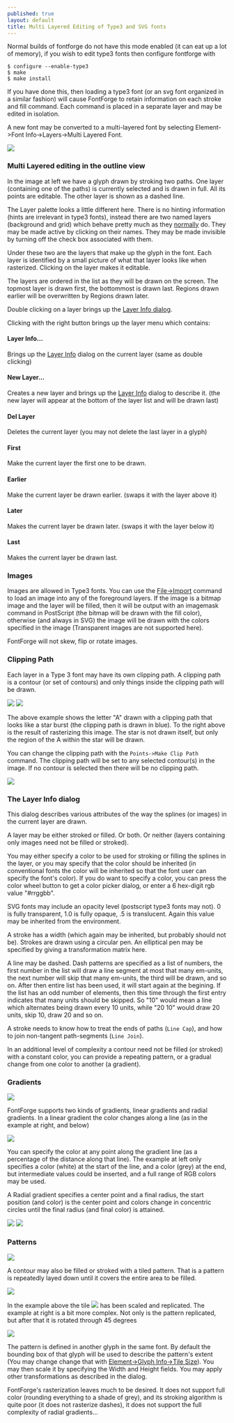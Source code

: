 ```yaml
---
published: true
layout: default
title: Multi Layered Editing of Type3 and SVG fonts
---
```


Normal builds of fontforge do not have this mode enabled (it can eat up
a lot of memory), if you wish to edit type3 fonts then configure
fontforge with

    $ configure --enable-type3
    $ make
    $ make install

If you have done this, then loading a type3 font (or an svg font
organized in a similar fashion) will cause FontForge to retain
information on each stroke and fill command. Each command is placed in a
separate layer and may be edited in isolation.

A new font may be converted to a multi-layered font by selecting
Element-\>Font Info-\>Layers-\>Multi Layered Font.

![](/assets/img/windows-charview-multilayer.png)

### Multi Layered editing in the outline view

In the image at left we have a glyph drawn by stroking two paths. One
layer (containing one of the paths) is currently selected and is drawn
in full. All its points are editable. The other layer is shown as a
dashed line.

The Layer palette looks a little different here. There is no hinting
information (hints are irrelevant in type3 fonts), instead there are two
named layers (background and grid) which behave pretty much as they
[normally](../charview/) do. They may be made active by clicking on
their names. They may be made invisible by turning off the check box
associated with them.

Under these two are the layers that make up the glyph in the font. Each
layer is identified by a small picture of what that layer looks like
when rasterized. Clicking on the layer makes it editable.

The layers are ordered in the list as they will be drawn on the screen.
The topmost layer is drawn first, the bottommost is drawn last. Regions
drawn earlier will be overwritten by Regions drawn later.

Double clicking on a layer brings up the [Layer Info dialog](#Layer).

Clicking with the right button brings up the layer menu which contains:


#### Layer Info...

Brings up the [Layer Info](#Layer) dialog on the current
layer (same as double clicking)


#### New Layer...

Creates a new layer and brings up the [Layer
Info](#Layer) dialog to describe it. (the new layer will
appear at the bottom of the layer list and will be drawn last)


#### Del Layer

Deletes the current layer (you may not delete the last layer in a glyph)


#### First

Make the current layer the first one to be drawn.


#### Earlier

Make the current layer be drawn earlier. (swaps it with the layer above
it)


#### Later

Makes the current layer be drawn later. (swaps it with the layer below
it)


#### Last

Makes the current layer be drawn last.


### Images

Images are allowed in Type3 fonts. You can use the
[File-\>Import](../filemenu/#Import) command to load an image into any
of the foreground layers. If the image is a bitmap image and the layer
will be filled, then it will be output with an imagemask command in
PostScript (the bitmap will be drawn with the fill color), otherwise
(and always in SVG) the image will be drawn with the colors specified in
the image (Transparent images are not supported here).

FontForge will not skew, flip or rotate images.

### Clipping Path

Each layer in a Type 3 font may have its own clipping path. A clipping
path is a contour (or set of contours) and only things inside the
clipping path will be drawn.

![](/assets/img/windows-ClippedA.png) ![](/assets/img/windows-ClippedARaster.png)

The above example shows the letter "A" drawn with a clipping path that
looks like a star burst (the clipping path is drawn in blue). To the
right above is the result of rasterizing this image. The star is not
drawn itself, but only the region of the A within the star will be
drawn.

You can change the clipping path with the `Points->Make Clip Path`
command. The clipping path will be set to any selected contour(s) in the
image. If no contour is selected then there will be no clipping path.

![](/assets/img/windows-layerdlg.png)


### The Layer Info dialog

This dialog describes various attributes of the way the splines (or
images) in the current layer are drawn.

A layer may be either stroked or filled. Or both. Or neither (layers
containing only images need not be filled or stroked).

You may either specify a color to be used for stroking or filling the
splines in the layer, or you may specify that the color should be
inherited (in conventional fonts the color will be inherited so that the
font user can specify the font's color). If you do want to specify a
color, you can press the color wheel button to get a color picker
dialog, or enter a 6 hex-digit rgb value "\#rrggbb".

SVG fonts may include an opacity level (postscript type3 fonts may not).
0 is fully transparent, 1.0 is fully opaque, .5 is translucent. Again
this value may be inherited from the environment.

A stroke has a width (which again may be inherited, but probably should
not be). Strokes are drawn using a circular pen. An elliptical pen may
be specified by giving a transformation matrix here.

A line may be dashed. Dash patterns are specified as a list of numbers,
the first number in the list will draw a line segment at most that many
em-units, the next number will skip that many em-units, the third will
be drawn, and so on. After then entire list has been used, it will start
again at the begining. If the list has an odd number of elements, then
this time through the first entry indicates that many units should be
skipped. So "10" would mean a line which alternates being drawn every 10
units, while "20 10" would draw 20 units, skip 10, draw 20 and so on.

A stroke needs to know how to treat the ends of paths (`Line Cap`), and
how to join non-tangent path-segments (`Line Join`).

In an additional level of complexity a contour need not be filled (or
stroked) with a constant color, you can provide a repeating pattern, or
a gradual change from one color to another (a gradient).

### Gradients

![](/assets/img/windows-GradientDlg.png)

FontForge supports two kinds of gradients, linear gradients and radial
gradients. In a linear gradient the color changes along a line (as in
the example at right, and below)

![](/assets/img/windows-LinearGradient.png)

You can specify the color at any point along the gradient line (as a
percentage of the distance along that line). The example at left only
specifies a color (white) at the start of the line, and a color (grey)
at the end, but intermediate values could be inserted, and a full range
of RGB colors may be used.

A Radial gradient specifies a center point and a final radius, the start
position (and color) is the center point and colors change in concentric
circles until the final radius (and final color) is attained.

![](/assets/img/windows-RadialGradient.png) ![](/assets/img/windows-RadialGradientDlg.png)

### Patterns

![](/assets/img/windows-TilePatternDlg.png)

A contour may also be filled or stroked with a tiled pattern. That is
a pattern is repeatedly layed down until it covers the entire area
to be filled.

![](/assets/img/windows-TiledPattern.png)

In the example above the tile ![](/assets/img/windows-Tile.png) has been scaled and
replicated. The example at right is a bit more complex. Not only is the
pattern replicated, but after that it is rotated through 45 degrees

![](/assets/img/windows-TiledPattern45.png)

The pattern is defined in another glyph in the same font. By default the
bounding box of that glyph will be used to describe the pattern's extent
(You may change change that with [Element-\>Glyph Info-\>Tile
Size](../charinfo/#Tile+Size)). You may then scale it by specifying the
Width and Height fields. You may apply other transformations as
described in the dialog.

FontForge's rasterization leaves much to be desired. It does not support
full color (rounding everything to a shade of grey), and its stroking
algorithm is quite poor (it does not rasterize dashes), it does not
support the full complexity of radial gradients...

